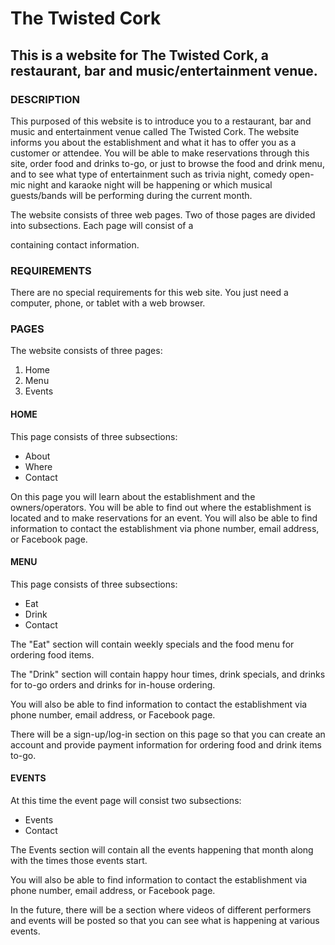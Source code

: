 # The Twisted Cork

## This is a website for The Twisted Cork, a restaurant, bar and music/entertainment venue.

### DESCRIPTION

This purposed of this website is to introduce you to a restaurant, bar and music and entertainment venue called The Twisted Cork.  The website informs you about the establishment and what it has to offer you as a customer or attendee.  You will be able to make reservations through this site, order food and drinks to-go, or just to browse the food and drink menu, and to see what type of entertainment such as trivia night, comedy open-mic night and karaoke night will be happening or which musical guests/bands will be performing during the current month.  

The website consists of three web pages.  Two of those pages are divided into subsections.  Each page will consist of a <footer> containing contact information.

### REQUIREMENTS

There are no special requirements for this web site.  You just need a computer, phone, or tablet with a web browser.

### PAGES

The website consists of three pages:

1. Home
2. Menu
3. Events

#### HOME

This page consists of three subsections:
  - About
  - Where
  - Contact

On this page you will learn about the establishment and the owners/operators.
You will be able to find out where the establishment is located and to make reservations for an event.
You will also be able to find information to contact the establishment via phone number, email address, or Facebook page.

#### MENU

This page consists of three subsections:

 - Eat
 - Drink
 - Contact

The "Eat" section will contain weekly specials and the food menu for ordering food items.

The "Drink" section will contain happy hour times, drink specials, and drinks for to-go orders and drinks for in-house ordering.

You will also be able to find information to contact the establishment via phone number, email address, or Facebook page.

There will be a sign-up/log-in section on this page so that you can create an account and provide payment information for ordering food and drink items to-go.

#### EVENTS

At this time the event page will consist two subsections:

 - Events
 - Contact

The Events section will contain all the events happening that month along with the times those events start.

You will also be able to find information to contact the establishment via phone number, email address, or Facebook page.

In the future, there will be a section where videos of different performers and events will be posted so that you can see what is happening at various events.








